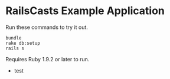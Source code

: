 # RailsCasts Example Application

Run these commands to try it out.

```
bundle
rake db:setup
rails s
```

Requires Ruby 1.9.2 or later to run.

- test
